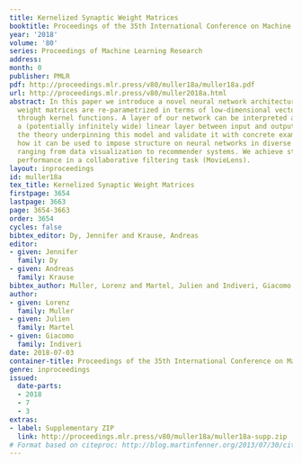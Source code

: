 ```yaml
---
title: Kernelized Synaptic Weight Matrices
booktitle: Proceedings of the 35th International Conference on Machine Learning
year: '2018'
volume: '80'
series: Proceedings of Machine Learning Research
address: 
month: 0
publisher: PMLR
pdf: http://proceedings.mlr.press/v80/muller18a/muller18a.pdf
url: http://proceedings.mlr.press/v80/muller2018a.html
abstract: In this paper we introduce a novel neural network architecture, in which
  weight matrices are re-parametrized in terms of low-dimensional vectors, interacting
  through kernel functions. A layer of our network can be interpreted as introducing
  a (potentially infinitely wide) linear layer between input and output. We describe
  the theory underpinning this model and validate it with concrete examples, exploring
  how it can be used to impose structure on neural networks in diverse applications
  ranging from data visualization to recommender systems. We achieve state-of-the-art
  performance in a collaborative filtering task (MovieLens).
layout: inproceedings
id: muller18a
tex_title: Kernelized Synaptic Weight Matrices
firstpage: 3654
lastpage: 3663
page: 3654-3663
order: 3654
cycles: false
bibtex_editor: Dy, Jennifer and Krause, Andreas
editor:
- given: Jennifer
  family: Dy
- given: Andreas
  family: Krause
bibtex_author: Muller, Lorenz and Martel, Julien and Indiveri, Giacomo
author:
- given: Lorenz
  family: Muller
- given: Julien
  family: Martel
- given: Giacomo
  family: Indiveri
date: 2018-07-03
container-title: Proceedings of the 35th International Conference on Machine Learning
genre: inproceedings
issued:
  date-parts:
  - 2018
  - 7
  - 3
extras:
- label: Supplementary ZIP
  link: http://proceedings.mlr.press/v80/muller18a/muller18a-supp.zip
# Format based on citeproc: http://blog.martinfenner.org/2013/07/30/citeproc-yaml-for-bibliographies/
---
```

